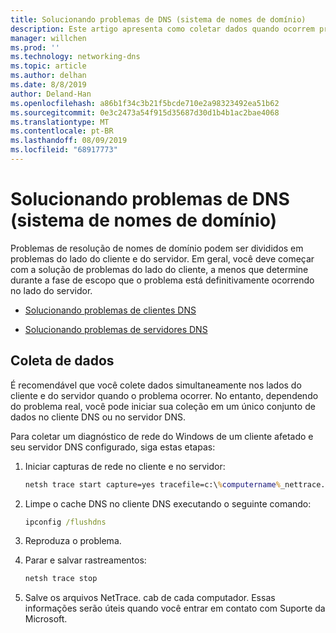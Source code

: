 ```yaml
---
title: Solucionando problemas de DNS (sistema de nomes de domínio)
description: Este artigo apresenta como coletar dados quando ocorrem problemas de DNS.
manager: willchen
ms.prod: ''
ms.technology: networking-dns
ms.topic: article
ms.author: delhan
ms.date: 8/8/2019
author: Deland-Han
ms.openlocfilehash: a86b1f34c3b21f5bcde710e2a98323492ea51b62
ms.sourcegitcommit: 0e3c2473a54f915d35687d30d1b4b1ac2bae4068
ms.translationtype: MT
ms.contentlocale: pt-BR
ms.lasthandoff: 08/09/2019
ms.locfileid: "68917773"
---
```

# <a name="troubleshooting-domain-name-system-dns-issues"></a>Solucionando problemas de DNS (sistema de nomes de domínio)
 
Problemas de resolução de nomes de domínio podem ser divididos em problemas do lado do cliente e do servidor. Em geral, você deve começar com a solução de problemas do lado do cliente, a menos que determine durante a fase de escopo que o problema está definitivamente ocorrendo no lado do servidor.

- [Solucionando problemas de clientes DNS](troubleshoot-dns-client.md)

- [Solucionando problemas de servidores DNS](troubleshoot-dns-server.md)
 
## <a name="data-collection"></a>Coleta de dados
 
É recomendável que você colete dados simultaneamente nos lados do cliente e do servidor quando o problema ocorrer. No entanto, dependendo do problema real, você pode iniciar sua coleção em um único conjunto de dados no cliente DNS ou no servidor DNS.
 
Para coletar um diagnóstico de rede do Windows de um cliente afetado e seu servidor DNS configurado, siga estas etapas:

1. Iniciar capturas de rede no cliente e no servidor:

   ```cmd
   netsh trace start capture=yes tracefile=c:\%computername%_nettrace.etl
   ```

2. Limpe o cache DNS no cliente DNS executando o seguinte comando:

   ```cmd
   ipconfig /flushdns
   ```

3. Reproduza o problema.

4. Parar e salvar rastreamentos:

   ```cmd
   netsh trace stop
   ```

5. Salve os arquivos NetTrace. cab de cada computador. Essas informações serão úteis quando você entrar em contato com Suporte da Microsoft.